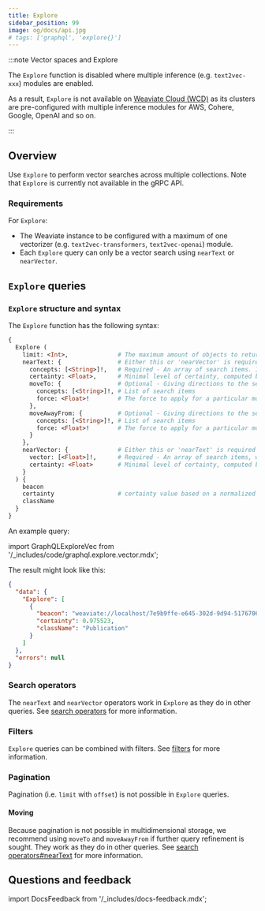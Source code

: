```yaml
---
title: Explore
sidebar_position: 99
image: og/docs/api.jpg
# tags: ['graphql', 'explore{}']
---
```



:::note Vector spaces and Explore

The `Explore` function is disabled where multiple inference (e.g. `text2vec-xxx`) modules are enabled.

As a result, `Explore` is not available on [Weaviate Cloud (WCD)](https://console.weaviate.cloud/) as its clusters are pre-configured with multiple inference modules for AWS, Cohere, Google, OpenAI and so on.

:::

## Overview

Use `Explore` to perform vector searches across multiple collections. Note that `Explore` is currently not available in the gRPC API.

### Requirements

For `Explore`:

- The Weaviate instance to be configured with a maximum of one vectorizer (e.g. `text2vec-transformers`, `text2vec-openai`) module.
- Each `Explore` query can only be a vector search using `nearText` or `nearVector`.

## `Explore` queries

### `Explore` structure and syntax

The `Explore` function has the following syntax:

```graphql
{
  Explore (
    limit: <Int>,              # The maximum amount of objects to return
    nearText: {                # Either this or 'nearVector' is required
      concepts: [<String>]!,   # Required - An array of search items. If the text2vec-contextionary is the vectorization module, the concepts should be present in the Contextionary.
      certainty: <Float>,      # Minimal level of certainty, computed by normalized distance
      moveTo: {                # Optional - Giving directions to the search
        concepts: [<String>]!, # List of search items
        force: <Float>!        # The force to apply for a particular movement. Must be between 0 (no movement) and 1 (largest possible movement).
      },
      moveAwayFrom: {          # Optional - Giving directions to the search
        concepts: [<String>]!, # List of search items
        force: <Float>!        # The force to apply for a particular movement. Must be between 0 (no movement) and 1 (largest possible movement).
      }
    },
    nearVector: {              # Either this or 'nearText' is required
      vector: [<Float>]!,      # Required - An array of search items, which length should match the vector space
      certainty: <Float>       # Minimal level of certainty, computed by normalized distance
    }
  ) {
    beacon
    certainty                  # certainty value based on a normalized distance calculation
    className
  }
}
```

An example query:

import GraphQLExploreVec from '/_includes/code/graphql.explore.vector.mdx';

<GraphQLExploreVec/>

The result might look like this:

```json
{
  "data": {
    "Explore": [
      {
        "beacon": "weaviate://localhost/7e9b9ffe-e645-302d-9d94-517670623b35",
        "certainty": 0.975523,
        "className": "Publication"
      }
    ]
  },
  "errors": null
}
```

### Search operators

The `nearText` and `nearVector` operators work in `Explore` as they do in other queries. See [search operators](search-operators.md) for more information.


### Filters

`Explore` queries can be combined with filters. See [filters](filters.md) for more information.


### Pagination

Pagination (i.e. `limit` with `offset`) is not possible in `Explore` queries.

#### Moving

Because pagination is not possible in multidimensional storage, we recommend using `moveTo` and `moveAwayFrom` if further query refinement is sought. They work as they do in other queries. See [search operators#nearText](search-operators.md#neartext) for more information.


## Questions and feedback

import DocsFeedback from '/_includes/docs-feedback.mdx';

<DocsFeedback/>
